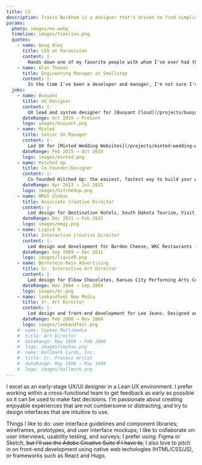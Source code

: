 ```yaml
---
title: CV
description: Travis Beckham is a designer that's driven to find simplicity in complex problems, building things people love to use.
params:
  photo: images/me.webp
  timeline: images/timeline.png
  quotes:
    - name: Doug Aley
      title: CEO at Paravision
      content: |-
        Hands down one of my favorite people with whom I've ever had the pleasure of working. Optimism that doesn't quit, a focus on extreme simplicity, and an innate ability to rapidly work through really complex UX problems. His presentation skills and EQ in a group are flawless, he takes and incorporates feedback with aplomb, but stands up for what's right if he doesn't agree.
    - name: Alan Thomas
      title: Engineering Manager at Smallstep
      content: |-
        In the time I've been a developer and manager, I'm not sure I've bumped into another UX professional with the unique blend of design, branding, user empathy, and technical insight that Travis brings to all of his work. It's the effortless chemistry he has with both business and engineers that has drawn so many people to pursuing a work relationship with him over the years. Travis is deeply principled, ethical, in touch with the modern Web, and capable of digesting the most complex business and user problems– making the resulting experience so simple as to seem like it should have been obvious from the start. He is a truly gifted professional and a powerful addition to any seriously product-focused team.
  jobs:
    - name: Buoyant
      title: UX Designer
      content: |-
        UX lead and system designer for [Buoyant Cloud](/projects/buoyant-cloud/); a multi-cluster dashboard for Linkerd, which automatically keeps Linkerd's control plane and data plane up to date with the latest versions, handles installs, trust anchor rotation, and continuously monitors health metrics to proactively send alerts about potential issues before they escalate.
      dateRange: Oct 2019 → Present
      logo: images/buoyant.png
    - name: Minted
      title: Senior UX Manager
      content: |-
        Led UX for [Minted Wedding Websites](/projects/minted-wedding-websites/), along with other online tools and [growth initiatives](/projects/minted-guest-management/). Architect and design lead of the [Minted Component Library](/projects/minted-component-library/). While at Minted, I learned to carefully balance user needs and business goals to create products that are loved by their customers.
      dateRange: Feb 2015 → Oct 2019
      logo: images/minted.png
    - name: Hitched Up
      title: Co-Founder/Designer
      content: |-
        Co-founded Hitched Up: the easiest, fastest way to build your wedding RSVP site. Hitched Up was acquired by Minted in 2015.
      dateRange: Apr 2013 → Jul 2015
      logo: images/hitchedup.png
    - name: MMGY Global
      title: Associate Creative Director
      content: |-
        Led design for Destination Hotels, South Dakota Tourism, Visit KC, Enterprise, Sixt, Davenport Hotel Collection, UDR, Dolce Hotels and Resorts, and Surf or Sound. Responsibilities include developing UX requirements and workflow, project planning, creative direction, interface design, and illustration.
      dateRange: Dec 2011 → Feb 2015
      logo: images/mmgy.png
    - name: Liquid 9
      title: Interactive Creative Director
      content: |-
        Led design and development for Borden Cheese, WKC Restaurants (McCoy's, Foundry, Beer Kitchen), and Dispatch Music. Designed and developed promotional websites for Strange Music. Responsibilities included creative direction, interface design, front-end development, PHP development, illustration, and photography.
      dateRange: Sep 2009 → Dec 2011
      logo: images/liquid9.png
    - name: Bernstein-Rein Advertising
      title: Sr. Interactive Art Director
      content: |-
        Led design for Elbow Chocolates, Kansas City Performing Arts Center, Kansas City Repertory Theatre, Kasil Jeans. Designed and developed promotional websites for McDonald's, Ruby Tuesday, Ubisoft and Walmart. Responsibilities included art direction, interface design, Flash development, and front-end development.
      dateRange: Nov 2004 → Sep 2009
      logo: images/br.png
    - name: lookandfeel New Media
      title: Sr. Art Director
      content: |-
        Led design and front-end development for Lee Jeans. Designed and developed promotional websites for Kodak, Duncan Toys, Kansas City Symphony. Responsibilities included art direction, interface design, Flash development, front-end development, and illustration.
      dateRange: Feb 2000 → Nov 2004
      logo: images/lookandfeel.png
    #- name: Cephas Multimedia
    #  title: Art Director
    #  dateRange: May 1999 → Feb 2000
    #  logo: images/cephas.png
    #- name: Hallmark Cards, Inc.
    #  title: Sr. Process Artist
    #  dateRange: May 1996 → May 1999
    #  logo: images/hallmark.png
---
```


I excel as an early-stage UX/UI designer in a Lean UX environment. I prefer working within a cross-functional team to get feedback as early as possible so it can be used to make fast decisions. I'm passionate about creating enjoyable experiences that are not cumbersome or distracting, and try to design interfaces that are intuitive to use.

Things I like to do: user interface guidelines and component libraries; wireframes, prototypes, and user interface mockups; I like to collaborate on: user interviews, usability testing, and surveys; I prefer using: Figma or Sketch, ~~but I'll use the Adobe Creative Suite if I have to~~; I also love to pitch in on front-end development using native web techologies (HTML/CSS/JS), or frameworks such as React and Hugo.
